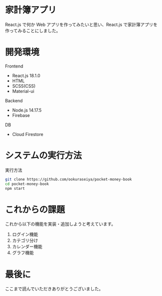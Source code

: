 # 家計簿アプリ

React.js で何か Web アプリを作ってみたいと思い、React.js で家計簿アプリを作ってみることにしました。

<!-- # システム概要 (coming soon...)

近いうちに開発した家計簿アプリが伝わるデモ動画や画像を載せます。

# システム構成図 (coming soon...)

近いうちにシステム構成図を載せます。 -->

# 開発環境

Frontend

- React.js 18.1.0
- HTML
- SCSS(CSS)
- Material-ui

Backend

- Node.js 14.17.5
- Firebase

DB

- Cloud Firestore

# システムの実行方法

実行方法

```bash
git clone https://github.com/ookuraseiya/pocket-money-book
cd pocket-money-book
npm start
```

# これからの課題

これから以下の機能を実装・追加しようと考えています。

1.  ログイン機能
2.  カテゴリ分け
3.  カレンダー機能
4.  グラフ機能

# 最後に

ここまで読んでいただきありがとうございました。
